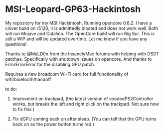 # MSI-Leopard-GP63-Hackintosh
My repository for my MSI Hackintosh, Running opencore 0.6.2. I have a clover build on r5120, it is admittedly bloated and does not work well. Both will run Mojave and Catalina. The OpenCore build will run Big Sur. This is still a WIP and will be updated overtime. Let me know if you have any questions!


Thanks to @MaLD0n from the InsanelyMac forums with helping with DSDT patches. Specifically with shutdown issues on opencore. And thanks to ErrorErrorError for the disabling GPU patch.

Requires a new broadcom Wi-Fi card for full functionality of wifi/bluetooth/handoff

to do:

1.  Improvment on trackpad, (the latest version of voodooPS2Controller works, but breaks the left and right click on the trackpad. Not sure how to fix this.)

2. Fix dGPU coming back on after sleep. (You can tell that the GPU turns back on as the power button turns red.)
